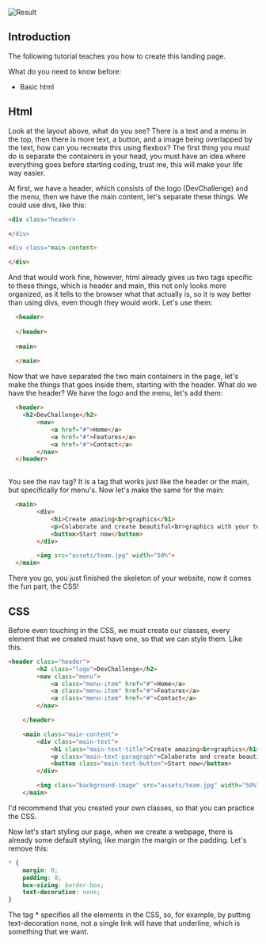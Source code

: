![Result](https://user-images.githubusercontent.com/79945109/151641869-484cba2c-6e93-4330-ab04-c0f68855a12c.png)

## Introduction

The following tutorial teaches you how to create this landing page.

What do you need to know before:

* Basic html

## Html 

Look at the layout above, what do you see? There is a text and a menu in the top, then there is more text, a button, and a image being overlapped by the text, how can you recreate this using flexbox? The first thing you must do is separate the containers in your head, you must have an idea where everything goes before starting coding, trust me, this will make your life way easier. 

At first, we have a header, which consists of the logo (DevChallenge) and the menu, then we have the main content, let's separate these things. We could use divs, like this:

```html
<div class="header> 

</div>

<div class="main-content>

</div>
```

And that would work fine, however, html already gives us two tags specific to these things, which is header and main, this not only looks more organized, as it tells to the browser what that actually is, so it is way better than using divs, even though they would work. Let's use them:
  
```html
  <header> 
    
  </header>
  
  <main>
    
  </main>
```

Now that we have separated the two main containers in the page, let's make the things that goes inside them, starting with the header. What do we have the header? We have the logo and the menu, let's add them:
  
```html
  <header> 
    <h2>DevChallenge</h2>
        <nav>
            <a href="#">Home</a>
            <a href="#">Features</a>
            <a href="#">Contact</a>
        </nav>
  </header>
 
```
  
You see the nav tag? It is a tag that works just like the header or the main, but specifically for menu's. Now let's make the same for the main:
  
```html
  <main>
        <div>
            <h1>Create amazing<br>graphics</h1>
            <p>Colaborate and create beautiful<br>graphics with your team</p>
            <button>Start now</button>
        </div>

        <img src="assets/team.jpg" width="50%">
  </main>
```
  
There you go, you just finished the skeleton of your website, now it comes the fun part, the CSS!
  
## CSS
  
Before even touching in the CSS, we must create our classes, every element that we created must have one, so that we can style them. Like this.

```html
<header class="header">
        <h2 class="logo">DevChallenge</h2>
        <nav class="menu">
            <a class="menu-item" href="#">Home</a>
            <a class="menu-item" href="#">Features</a>
            <a class="menu-item" href="#">Contact</a>
        </nav>

    </header>

    <main class="main-content">
        <div class="main-text">
            <h1 class="main-text-title">Create amazing<br>graphics</h1>
            <p class="main-text-paragraph">Colaborate and create beautiful<br>graphics with your team</p>
            <button class="main-text-button">Start now</button>
        </div>

        <img class="background-image" src="assets/team.jpg" width="50%">
    </main>
```

I'd recommend that you created your own classes, so that you can practice the CSS. 

Now let's start styling our page, when we create a webpage, there is already some default styling, like margin the margin or the padding. Let's remove this:

```css
* {
    margin: 0;
    padding: 0;
    box-sizing: border-box;
    text-decoration: none;
}

```

The tag * specifies all the elements in the CSS, so, for example, by putting text-decoration none, not a single link will have that underline, which is something that we want.

